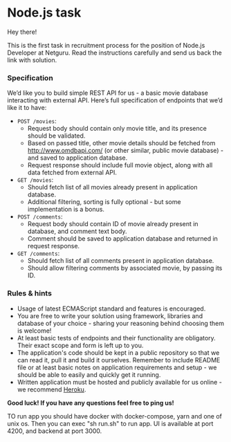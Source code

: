 # Node.js task

Hey there!

This is the first task in recruitment process for the position of Node.js Developer at Netguru. Read the instructions carefully and send us back the link with solution.

### Specification

We’d like you to build simple REST API for us - a basic movie database interacting with external API. Here’s full specification of endpoints that we’d like it to have:

* `POST /movies`:
  * Request body should contain only movie title, and its presence should be validated.
  * Based on passed title, other movie details should be fetched from http://www.omdbapi.com/ (or other similar, public movie database) - and saved to application database.
  * Request response should include full movie object, along with all data fetched from external API.
* `GET /movies`:
  * Should fetch list of all movies already present in application database.
  * Additional filtering, sorting is fully optional - but some implementation is a bonus.
* `POST /comments`:
  * Request body should contain ID of movie already present in database, and comment text body.
  * Comment should be saved to application database and returned in request response.
* `GET /comments`:
  * Should fetch list of all comments present in application database.
  * Should allow filtering comments by associated movie, by passing its ID.

### Rules & hints

* Usage of latest ECMAScript standard and features is encouraged.
* You are free to write your solution using framework, libraries and database of your choice - sharing your reasoning behind choosing them is welcome!
* At least basic tests of endpoints and their functionality are obligatory. Their exact scope and form is left up to you.
* The application's code should be kept in a public repository so that we can read it, pull it and build it ourselves. Remember to include README file or at least basic notes on application requirements and setup - we should be able to easily and quickly get it running.
* Written application must be hosted and publicly available for us online - we recommend [Heroku](https://heroku.com).

**Good luck! If you have any questions feel free to ping us!**


TO run app you should have docker with docker-compose, yarn and one of unix os.
Then you can exec "sh run.sh" to run app. 
UI is available at port 4200, and backend at port 3000.
